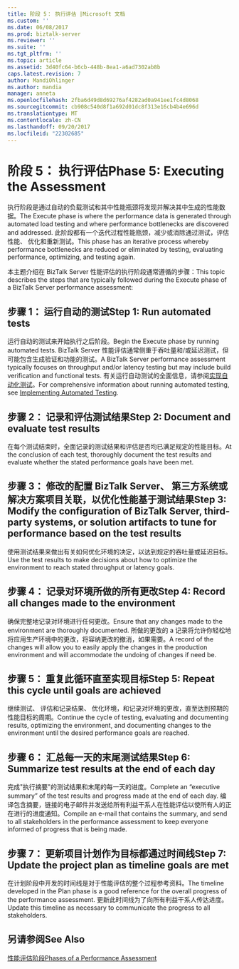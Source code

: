 ```yaml
---
title: 阶段 5： 执行评估 |Microsoft 文档
ms.custom: ''
ms.date: 06/08/2017
ms.prod: biztalk-server
ms.reviewer: ''
ms.suite: ''
ms.tgt_pltfrm: ''
ms.topic: article
ms.assetid: 3d40fc64-b6cb-448b-8ea1-a6ad7302ab8b
caps.latest.revision: 7
author: MandiOhlinger
ms.author: mandia
manager: anneta
ms.openlocfilehash: 2fba6d49d8d69276af4282ad0a941ee1fc4d8068
ms.sourcegitcommit: cb908c540d8f1a692d01dc8f313e16cb4b4e696d
ms.translationtype: MT
ms.contentlocale: zh-CN
ms.lasthandoff: 09/20/2017
ms.locfileid: "22302685"
---
```

# <a name="phase-5-executing-the-assessment"></a><span data-ttu-id="84155-102">阶段 5： 执行评估</span><span class="sxs-lookup"><span data-stu-id="84155-102">Phase 5: Executing the Assessment</span></span>
<span data-ttu-id="84155-103">执行阶段是通过自动的负载测试和其中性能瓶颈将发现并解决其中生成的性能数据。</span><span class="sxs-lookup"><span data-stu-id="84155-103">The Execute phase is where the performance data is generated through automated load testing and where performance bottlenecks are discovered and addressed.</span></span> <span data-ttu-id="84155-104">此阶段都有一个迭代过程性能瓶颈，减少或消除通过测试，评估性能、 优化和重新测试。</span><span class="sxs-lookup"><span data-stu-id="84155-104">This phase has an iterative process whereby performance bottlenecks are reduced or eliminated by testing, evaluating performance, optimizing, and testing again.</span></span>  
  
 <span data-ttu-id="84155-105">本主题介绍在 BizTalk Server 性能评估的执行阶段通常遵循的步骤：</span><span class="sxs-lookup"><span data-stu-id="84155-105">This topic describes the steps that are typically followed during the Execute phase of a BizTalk Server performance assessment:</span></span>  
  
## <a name="step-1-run-automated-tests"></a><span data-ttu-id="84155-106">步骤 1： 运行自动的测试</span><span class="sxs-lookup"><span data-stu-id="84155-106">Step 1: Run automated tests</span></span>  
 <span data-ttu-id="84155-107">运行自动的测试来开始执行之后阶段。</span><span class="sxs-lookup"><span data-stu-id="84155-107">Begin the Execute phase by running automated tests.</span></span> <span data-ttu-id="84155-108">BizTalk Server 性能评估通常侧重于吞吐量和/或延迟测试，但可能包含生成验证和功能的测试。</span><span class="sxs-lookup"><span data-stu-id="84155-108">A BizTalk Server performance assessment typically focuses on throughput and/or latency testing but may include build verification and functional tests.</span></span> <span data-ttu-id="84155-109">有关运行自动测试的全面信息，请参阅[实现自动化测试](../technical-guides/implementing-automated-testing.md)。</span><span class="sxs-lookup"><span data-stu-id="84155-109">For comprehensive information about running automated testing, see [Implementing Automated Testing](../technical-guides/implementing-automated-testing.md).</span></span>  
  
## <a name="step-2-document-and-evaluate-test-results"></a><span data-ttu-id="84155-110">步骤 2： 记录和评估测试结果</span><span class="sxs-lookup"><span data-stu-id="84155-110">Step 2: Document and evaluate test results</span></span>  
 <span data-ttu-id="84155-111">在每个测试结束时，全面记录的测试结果和评估是否均已满足规定的性能目标。</span><span class="sxs-lookup"><span data-stu-id="84155-111">At the conclusion of each test, thoroughly document the test results and evaluate whether the stated performance goals have been met.</span></span>  
  
## <a name="step-3-modify-the-configuration-of-biztalk-server-third-party-systems-or-solution-artifacts-to-tune-for-performance-based-on-the-test-results"></a><span data-ttu-id="84155-112">步骤 3： 修改的配置 BizTalk Server、 第三方系统或解决方案项目关联，以优化性能基于测试结果</span><span class="sxs-lookup"><span data-stu-id="84155-112">Step 3: Modify the configuration of BizTalk Server, third-party systems, or solution artifacts to tune for performance based on the test results</span></span>  
 <span data-ttu-id="84155-113">使用测试结果来做出有关如何优化环境的决定，以达到规定的吞吐量或延迟目标。</span><span class="sxs-lookup"><span data-stu-id="84155-113">Use the test results to make decisions about how to optimize the environment to reach stated throughput or latency goals.</span></span>  
  
## <a name="step-4-record-all-changes-made-to-the-environment"></a><span data-ttu-id="84155-114">步骤 4： 记录对环境所做的所有更改</span><span class="sxs-lookup"><span data-stu-id="84155-114">Step 4: Record all changes made to the environment</span></span>  
 <span data-ttu-id="84155-115">确保完整地记录对环境进行任何更改。</span><span class="sxs-lookup"><span data-stu-id="84155-115">Ensure that any changes made to the environment are thoroughly documented.</span></span> <span data-ttu-id="84155-116">所做的更改的 a 记录将允许你轻松地将应用生产环境中的更改，将容纳更改的撤消，如果需要。</span><span class="sxs-lookup"><span data-stu-id="84155-116">A record of the changes will allow you to easily apply the changes in the production environment and will accommodate the undoing of changes if need be.</span></span>  
  
## <a name="step-5-repeat-this-cycle-until-goals-are-achieved"></a><span data-ttu-id="84155-117">步骤 5： 重复此循环直至实现目标</span><span class="sxs-lookup"><span data-stu-id="84155-117">Step 5: Repeat this cycle until goals are achieved</span></span>  
 <span data-ttu-id="84155-118">继续测试、 评估和记录结果、 优化环境，和记录对环境的更改，直至达到预期的性能目标的周期。</span><span class="sxs-lookup"><span data-stu-id="84155-118">Continue the cycle of testing, evaluating and documenting results, optimizing the environment, and documenting changes to the environment until the desired performance goals are reached.</span></span>  
  
## <a name="step-6-summarize-test-results-at-the-end-of-each-day"></a><span data-ttu-id="84155-119">步骤 6： 汇总每一天的末尾测试结果</span><span class="sxs-lookup"><span data-stu-id="84155-119">Step 6: Summarize test results at the end of each day</span></span>  
 <span data-ttu-id="84155-120">完成"执行摘要"的测试结果和末尾的每一天的进度。</span><span class="sxs-lookup"><span data-stu-id="84155-120">Complete an “executive summary” of the test results and progress made at the end of each day.</span></span> <span data-ttu-id="84155-121">编译包含摘要，链接的电子邮件并发送给所有利益干系人在性能评估以使所有人的正在进行的进度通知。</span><span class="sxs-lookup"><span data-stu-id="84155-121">Compile an e-mail that contains the summary, and send to all stakeholders in the performance assessment to keep everyone informed of progress that is being made.</span></span>  
  
## <a name="step-7-update-the-project-plan-as-timeline-goals-are-met"></a><span data-ttu-id="84155-122">步骤 7： 更新项目计划作为目标都通过时间线</span><span class="sxs-lookup"><span data-stu-id="84155-122">Step 7: Update the project plan as timeline goals are met</span></span>  
 <span data-ttu-id="84155-123">在计划阶段中开发的时间线是对于性能评估的整个过程参考资料。</span><span class="sxs-lookup"><span data-stu-id="84155-123">The timeline developed in the Plan phase is a good reference for the overall progress of the performance assessment.</span></span> <span data-ttu-id="84155-124">更新此时间线为了向所有利益干系人传达进度。</span><span class="sxs-lookup"><span data-stu-id="84155-124">Update this timeline as necessary to communicate the progress to all stakeholders.</span></span>  
  
## <a name="see-also"></a><span data-ttu-id="84155-125">另请参阅</span><span class="sxs-lookup"><span data-stu-id="84155-125">See Also</span></span>  
 [<span data-ttu-id="84155-126">性能评估阶段</span><span class="sxs-lookup"><span data-stu-id="84155-126">Phases of a Performance Assessment</span></span>](../technical-guides/phases-of-a-performance-assessment.md)
